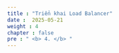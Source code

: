 ```yaml
---
title : "Triển khai Load Balancer"
date :  2025-05-21 
weight : 4
chapter : false
pre : " <b> 4. </b> "
---
```


